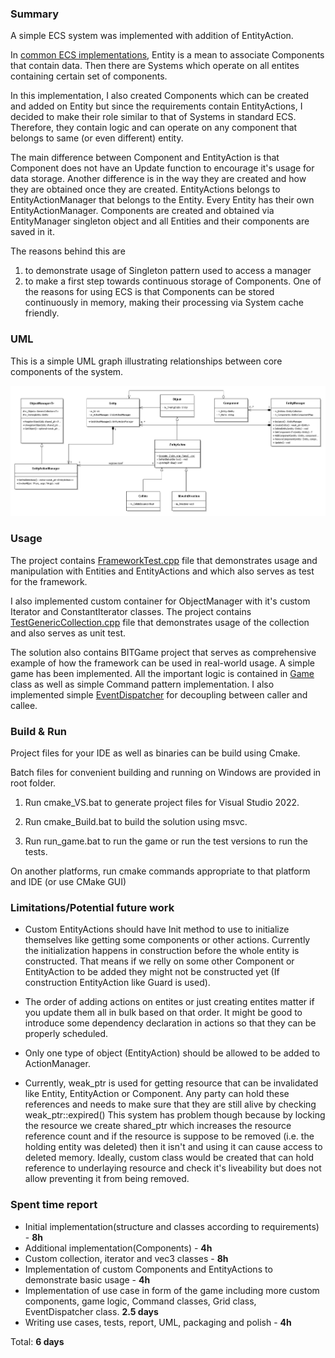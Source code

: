 ### Summary

A simple ECS system was implemented with addition of EntityAction.

In [common ECS implementations](https://en.wikipedia.org/wiki/Entity_component_system#References), Entity is a mean to associate Components that contain data. Then there are Systems which operate on all entites containing certain set of components.

In this implementation, I also created Components which can be created and added on Entity
but since the requirements contain EntityActions, I decided to make their role similar to that of Systems in standard ECS.
Therefore, they contain logic and can operate on any component that belongs to same (or even different) entity.

The main difference between Component and EntityAction is that Component does not have an Update function to encourage it's usage for data storage.
Another difference is in the way they are created and how they are obtained once they are created.
EntityActions belongs to EntityActionManager that belongs to the Entity. Every Entity has their own EntityActionManager.
Components are created and obtained via EntityManager singleton object and all Entities and their components are saved in it.

The reasons behind this are 

1. to demonstrate usage of Singleton pattern used to access a manager
2. to make a first step towards continuous storage of Components. One of the reasons for using ECS is that Components can be stored continuously in memory, making their processing via System cache friendly.

### UML
This is a simple UML graph illustrating relationships between core components of the system.

![UML graph](uml.png)


### Usage

The project contains [FrameworkTest.cpp](/BITFramework/src/Tests/FrameworkTest.cpp) file that demonstrates usage and manipulation with Entities and EntityActions and which also serves as test for the framework.

I also implemented custom container for ObjectManager with it's custom Iterator and ConstantIterator classes.
The project contains [TestGenericCollection.cpp](/BITFramework/src/Tests/GenericCollectionTest.cpp) file that demonstrates usage of the collection and also serves as unit test.

The solution also contains BITGame project that serves as comprehensive example of how the framework can be used in real-world usage.
A simple game has been implemented. All the important logic is contained in [Game](BITGame/src/Game.cpp) class as well as simple Command pattern implementation.
I also implemented simple [EventDispatcher](/BITFramework/src/Core/Events/EventDispatcher.cpp) for decoupling between caller and callee.

### Build & Run
Project files for your IDE as well as binaries can be build using Cmake.

Batch files for convenient building and running on Windows are provided in root folder.

1. Run cmake_VS.bat to generate project files for Visual Studio 2022.

1. Run cmake_Build.bat to build the solution using msvc.

1. Run run_game.bat to run the game or run the test versions to run the tests.

On another platforms, run cmake commands appropriate to that platform and IDE (or use CMake GUI)

### Limitations/Potential future work

* Custom EntityActions should have Init method to use to initialize themselves like getting some components or other actions. Currently the initialization happens in construction before the whole entity is constructed. That means if we relly on some other Component or EntityAction to be added they might not be constructed yet (If construction EntityAction like Guard is used).

* The order of adding actions on entites or just creating entites matter if you update them all in bulk based on that order. It might be good to introduce some dependency declaration in actions so that they can be properly scheduled.

* Only one type of object (EntityAction) should be allowed to be added to ActionManager.

* Currently, weak_ptr is used for getting resource that can be invalidated like Entity, EntityAction or Component. Any party can hold these references and needs to make sure that they are still alive by checking weak_ptr::expired() This system has problem though because by locking the resource we create shared_ptr which increases the resource reference count and if the resource is suppose to be removed (i.e. the holding entity was deleted) then it isn't and using it can cause access to deleted memory. Ideally, custom class would be created that can hold reference to underlaying resource and check it's liveability but does not allow preventing it from being removed.



### Spent time report

* Initial implementation(structure and classes according to requirements) - **8h**
* Additional implementation(Components) - **4h**
* Custom collection, iterator and vec3 classes - **8h**
* Implementation of custom Components and EntityActions to demonstrate basic usage - **4h**
* Implementation of use case in form of the game including more custom components, game logic, Command classes, Grid class, EventDispatcher class. **2.5 days**
* Writing use cases, tests, report, UML, packaging and polish - **4h**

Total: **6 days**
